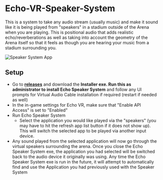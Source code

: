 # Echo-VR-Speaker-System

This is a system to take any audio stream (usually music) and make it sound like it is being played from "speakers" in a stadium outside of the Arena when you are playing. This is positional audio that adds realistic echo/reverberations as well as taking into account the geometry of the Arena itself so that it feels as though you are hearing your music from a stadium surrounding you.

![Speaker System App](https://github.com/iblowatsports/Echo-VR-Speaker-System/blob/main/EchoSpeakerSystem.png?raw=true)

  
 ## Setup
 
 * Go to **[releases](https://github.com/iblowatsports/Echo-VR-Speaker-System/releases/latest)** and download the **Installer exe. Run this as administrator to install Echo Speaker System** and follow any UI prompts for Virtual Audio Cable installation if required (restart if needed as well)
 * In the in-game settings for Echo VR, make sure that "Enable API Access" is set to "Enabled"
 * Run Echo Speaker System
   * Select the application you would like played via the "speakers" (you may have to hit the refresh app list button if it does not show up). This will switch the selected app to be played via another input device. 
* Any sound played from the selected application will now go through the virtual speakers surrounding the arena. Once you close the Echo Speaker System exe, the application you had selected will be switched back to the audio device it originally was using. Any time the Echo Speaker System exe is run in the future, it will attempt to automatically find and use the Application you had previously used with the Speaker System
